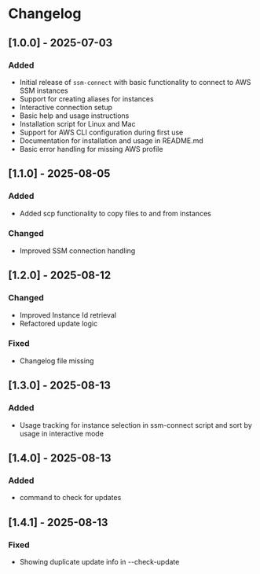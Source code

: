 # Changelog

## [1.0.0] - 2025-07-03
### Added
- Initial release of `ssm-connect` with basic functionality to connect to AWS SSM instances
- Support for creating aliases for instances
- Interactive connection setup
- Basic help and usage instructions
- Installation script for Linux and Mac
- Support for AWS CLI configuration during first use
- Documentation for installation and usage in README.md
- Basic error handling for missing AWS profile

## [1.1.0] - 2025-08-05
### Added
- Added scp functionality to copy files to and from instances

### Changed
- Improved SSM connection handling

## [1.2.0] - 2025-08-12
### Changed
- Improved Instance Id retrieval
- Refactored update logic

### Fixed
- Changelog file missing

## [1.3.0] - 2025-08-13
### Added
- Usage tracking for instance selection in ssm-connect script and sort by usage in interactive mode

## [1.4.0] - 2025-08-13
### Added
- command to check for updates

## [1.4.1] - 2025-08-13
### Fixed
- Showing duplicate update info in --check-update

